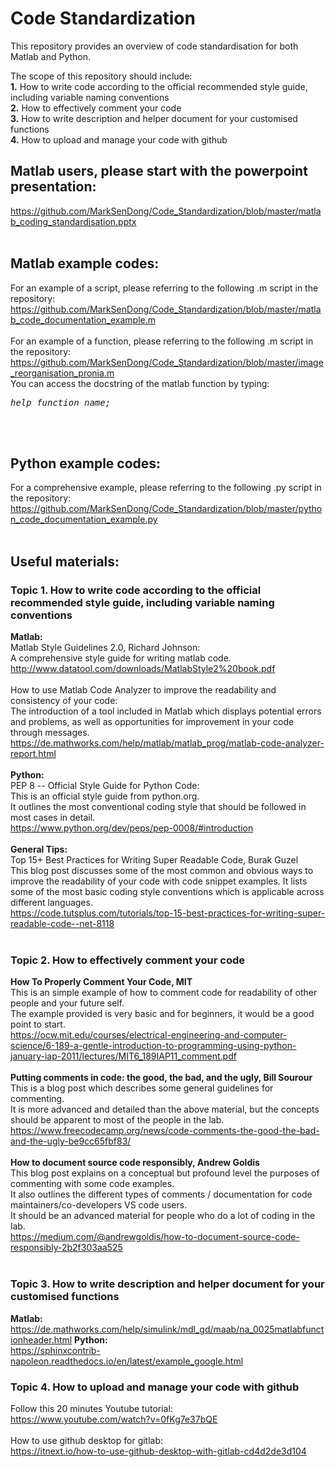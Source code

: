 # Code Standardization
This repository provides an overview of code standardisation for both Matlab and Python.

The scope of this repository should include:<br>
<b>1.</b> How to write code according to the official recommended style guide, including variable naming conventions<br>
<b>2.</b> How to effectively comment your code<br>
<b>3.</b> How to write description and helper document for your customised functions<br>
<b>4.</b> How to upload and manage your code with github<br>

## Matlab users, please start with the powerpoint presentation:
  https://github.com/MarkSenDong/Code_Standardization/blob/master/matlab_coding_standardisation.pptx<br>
  <br>
  
## Matlab example codes:
  For an example of a script, please referring to the following .m script in the repository:<br>
  https://github.com/MarkSenDong/Code_Standardization/blob/master/matlab_code_documentation_example.m<br>
  <br>
  For an example of a function, please referring to the following .m script in the repository:<br>
  https://github.com/MarkSenDong/Code_Standardization/blob/master/image_reorganisation_pronia.m<br>
  You can access the docstring of the matlab function by typing:<br>
  <pre><i>help function_name;</i></pre><br>
  <br>

## Python example codes:
  For a comprehensive example, please referring to the following .py script in the repository:<br>
  https://github.com/MarkSenDong/Code_Standardization/blob/master/python_code_documentation_example.py<br>
  <br>

## Useful materials:

### Topic 1. How to write code according to the official recommended style guide, including variable naming conventions
  <b>Matlab:</b><br>
  Matlab Style Guidelines 2.0, Richard Johnson: <br>
  A comprehensive style guide for writing matlab code.<br>
  http://www.datatool.com/downloads/MatlabStyle2%20book.pdf<br>
  <br>
  How to use Matlab Code Analyzer to improve the readability and consistency of your code:<br>
  The introduction of a tool included in Matlab which displays potential errors and problems, 
  as well as opportunities for improvement in your code through messages. <br>
  https://de.mathworks.com/help/matlab/matlab_prog/matlab-code-analyzer-report.html<br>
  <br>
  <b>Python:</b><br>
  PEP 8 -- Official Style Guide for Python Code:<br>
  This is an official style guide from python.org. <br>
  It outlines the most conventional coding style that should be followed in most cases in detail. <br>
  https://www.python.org/dev/peps/pep-0008/#introduction<br>
  <br>
  <b>General Tips:</b><br>
  Top 15+ Best Practices for Writing Super Readable Code, Burak Guzel<br>
  This blog post discusses some of the most common and obvious ways to improve the readability of your code
  with code snippet examples. It lists some of the most basic coding style conventions which is applicable across different languages.<br>
  https://code.tutsplus.com/tutorials/top-15-best-practices-for-writing-super-readable-code--net-8118<br>
<br> 
 
### Topic 2. How to effectively comment your code 
  <b>How To Properly Comment Your Code, MIT</b><br>
  This is an simple example of how to comment code for readability of other people and your future self.<br>
  The example provided is very basic and for beginners, it would be a good point to start.<br>
  https://ocw.mit.edu/courses/electrical-engineering-and-computer-science/6-189-a-gentle-introduction-to-programming-using-python-january-iap-2011/lectures/MIT6_189IAP11_comment.pdf<br>
  <br>
  <b>Putting comments in code: the good, the bad, and the ugly, Bill Sourour</b><br>
  This is a blog post which describes some general guidelines for commenting. <br>
  It is more advanced and detailed than the above material, but the concepts should be apparent to most of the people in the lab.<br>
  https://www.freecodecamp.org/news/code-comments-the-good-the-bad-and-the-ugly-be9cc65fbf83/<br>
  <br>
  <b>How to document source code responsibly, Andrew Goldis</b><br>
  This blog post explains on a conceptual but profound level the purposes of commenting with some code examples.<br>
  It also outlines the different types of comments / documentation for code maintainers/co-developers VS code users.<br>
  It should be an advanced material for people who do a lot of coding in the lab.<br>
  https://medium.com/@andrewgoldis/how-to-document-source-code-responsibly-2b2f303aa525<br>
  <br>

### Topic 3. How to write description and helper document for your customised functions
  <b>Matlab:</b><br>
  https://de.mathworks.com/help/simulink/mdl_gd/maab/na_0025matlabfunctionheader.html
  <b>Python:</b><br>
  https://sphinxcontrib-napoleon.readthedocs.io/en/latest/example_google.html
  
### Topic 4. How to upload and manage your code with github
  Follow this 20 minutes Youtube tutorial:<br>
  https://www.youtube.com/watch?v=0fKg7e37bQE<br>
  <br>
  How to use github desktop for gitlab:<br>
  https://itnext.io/how-to-use-github-desktop-with-gitlab-cd4d2de3d104<br>
  <br>
